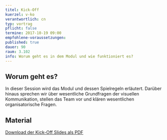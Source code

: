 ```yaml
---
titel: Kick-Off
kuerzel: v-ko
verantwortlich: cn
typ: vortrag
pflicht: false
termine: 2017-10-19 09:00
empfohlene-voraussetzungen: 
published: true
dauer: 90
raum: 3.102
info: Worum geht es in dem Modul und wie funktioniert es?
---
```


## Worum geht es?

In dieser Session wird das Modul und dessen Spielregeln erläutert. Darüber hinaus sprechen wir über wesentliche Grundfragen der visuellen Kommunikation, stellen das Team vor und klären wesentlichen organisatorische Fragen.

## Material

<p><a href="https://th-koeln.github.io/mi-bachelor-gdvk/download/inputs/about-gdvk.pdf">Download der Kick-Off Slides als PDF</a></p>
